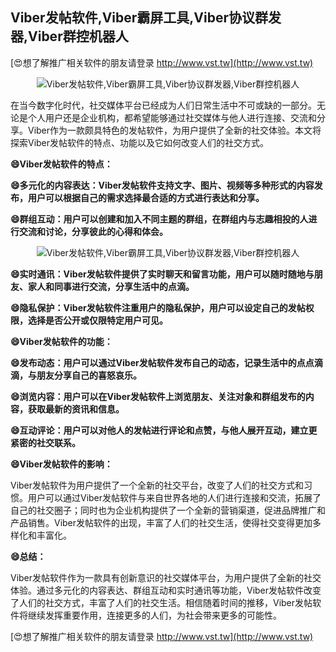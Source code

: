 ## **Viber发帖软件,Viber霸屏工具,Viber协议群发器,Viber群控机器人**

[😍想了解推广相关软件的朋友请登录 http://www.vst.tw](http://www.vst.tw)

 <center><img src="https://vst.tw/MP4/tuiguang/png/8.png" alt="Viber发帖软件,Viber霸屏工具,Viber协议群发器,Viber群控机器人"></center>

在当今数字化时代，社交媒体平台已经成为人们日常生活中不可或缺的一部分。无论是个人用户还是企业机构，都希望能够通过社交媒体与他人进行连接、交流和分享。Viber作为一款颇具特色的发帖软件，为用户提供了全新的社交体验。本文将探索Viber发帖软件的特点、功能以及它如何改变人们的社交方式。

**😄Viber发帖软件的特点：**

**😄多元化的内容表达：Viber发帖软件支持文字、图片、视频等多种形式的内容发布，用户可以根据自己的需求选择最合适的方式进行表达和分享。**

**😄群组互动：用户可以创建和加入不同主题的群组，在群组内与志趣相投的人进行交流和讨论，分享彼此的心得和体会。**

 <center><img src="https://vst.tw/MP4/tuiguang/png/0.png" alt="Viber发帖软件,Viber霸屏工具,Viber协议群发器,Viber群控机器人"></center>

**😄实时通讯：Viber发帖软件提供了实时聊天和留言功能，用户可以随时随地与朋友、家人和同事进行交流，分享生活中的点滴。**

**😄隐私保护：Viber发帖软件注重用户的隐私保护，用户可以设定自己的发帖权限，选择是否公开或仅限特定用户可见。**

**😄Viber发帖软件的功能：**

**😄发布动态：用户可以通过Viber发帖软件发布自己的动态，记录生活中的点点滴滴，与朋友分享自己的喜怒哀乐。**

**😄浏览内容：用户可以在Viber发帖软件上浏览朋友、关注对象和群组发布的内容，获取最新的资讯和信息。**

**😄互动评论：用户可以对他人的发帖进行评论和点赞，与他人展开互动，建立更紧密的社交联系。**

**😄Viber发帖软件的影响：**

Viber发帖软件为用户提供了一个全新的社交平台，改变了人们的社交方式和习惯。用户可以通过Viber发帖软件与来自世界各地的人们进行连接和交流，拓展了自己的社交圈子；同时也为企业机构提供了一个全新的营销渠道，促进品牌推广和产品销售。Viber发帖软件的出现，丰富了人们的社交生活，使得社交变得更加多样化和丰富化。

**😄总结：**

Viber发帖软件作为一款具有创新意识的社交媒体平台，为用户提供了全新的社交体验。通过多元化的内容表达、群组互动和实时通讯等功能，Viber发帖软件改变了人们的社交方式，丰富了人们的社交生活。相信随着时间的推移，Viber发帖软件将继续发挥重要作用，连接更多的人们，为社会带来更多的可能性。

[😍想了解推广相关软件的朋友请登录 http://www.vst.tw](http://www.vst.tw)



